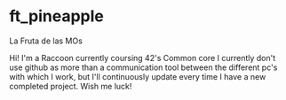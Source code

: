 # ft_pineapple
La Fruta de las MOs

Hi! I'm a Raccoon currently coursing 42's Common core
I currently don't use github as more than a communication
tool between the different pc's with which I work, but 
I'll continuously update every time I have a new completed
project. Wish me luck!
